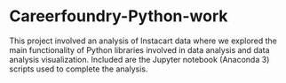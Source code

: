 # Careerfoundry-Python-work
This project involved an analysis of Instacart data where we explored the main functionality of Python libraries involved in data analysis and data analysis visualization.
Included are the Jupyter notebook (Anaconda 3) scripts used to complete the analysis.
